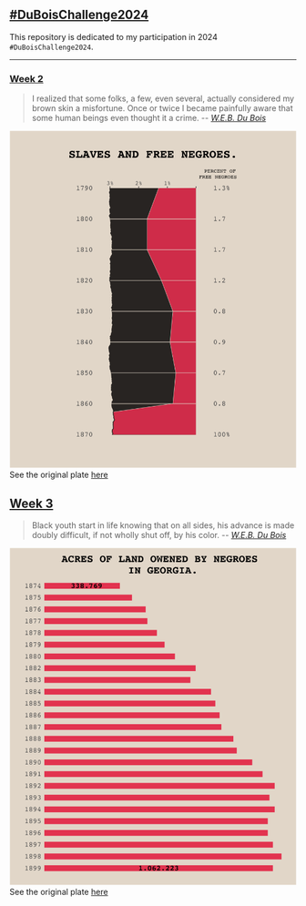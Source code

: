 ## [#DuBoisChallenge2024](https://github.com/ajstarks/dubois-data-portraits/tree/master/challenge/2024)

This repository is dedicated to my participation in 2024 `#DuBoisChallenge2024`.


------------------------------- 

### [Week 2](./challenge02)

> I realized that some folks, a few, even several, actually considered my brown skin a misfortune. Once or twice I became painfully aware that some human beings even thought it a crime. 
> -- <cite>[W.E.B. Du Bois](https://penntoday.upenn.edu/news/times-and-life-web-du-bois-penn)</cite>

![](./challenge02/plate_w2.png)
See the original plate [here](challenge02/original-plate-12.jpg)

## [Week 3](./challenge03)

> Black youth start in life knowing that on all sides, his advance is made doubly difficult, if not wholly shut off, by his color.
> -- <cite>[W.E.B. Du Bois](https://penntoday.upenn.edu/news/times-and-life-web-du-bois-penn)</cite>


![](./challenge03/plate_w3.png)
See the original plate [here](challenge03/original-plate-19.jpg)
